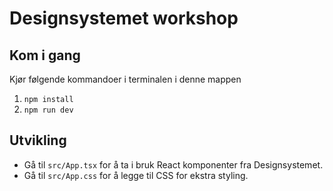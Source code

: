 # Designsystemet workshop


## Kom i gang

Kjør følgende kommandoer i terminalen i denne mappen
1.  `npm install`
1.  `npm run dev`


## Utvikling

- Gå til `src/App.tsx` for å ta i bruk React komponenter fra Designsystemet.
- Gå til `src/App.css` for å legge til CSS for ekstra styling.